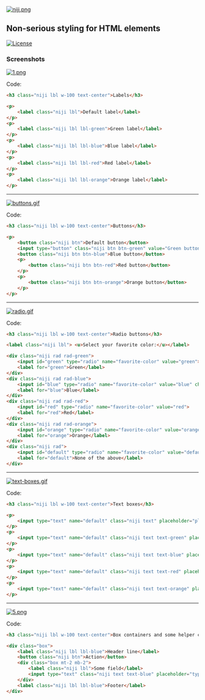 [![niji.png](https://i.postimg.cc/DfgkZTWM/niji.png)](https://postimg.cc/w37bfnQX)

## Non-serious styling for HTML elements

[![License](http://img.shields.io/:license-MIT-blue.svg)](https://github.com/tavuntu/niji/blob/master/LICENSE.md)

### Screenshots

[![1.png](https://i.postimg.cc/MZDsX95B/labels.png)](https://i.postimg.cc/MZDsX95B/labels.png)

Code:
```html
<h3 class="niji lbl w-100 text-center">Labels</h3>

<p>
    <label class="niji lbl">Default label</label>
</p>
<p>
    <label class="niji lbl lbl-green">Green label</label>
</p>
<p>
    <label class="niji lbl lbl-blue">Blue label</label>
</p>
<p>
    <label class="niji lbl lbl-red">Red label</label>
</p>
<p>
    <label class="niji lbl lbl-orange">Orange label</label>
</p>
```
---
[![buttons.gif](https://i.postimg.cc/GtcqqDL9/buttons.gif)](https://i.postimg.cc/GtcqqDL9/buttons.gif)

Code:
```html
<h3 class="niji lbl w-100 text-center">Buttons</h3>

<p>
    <button class="niji btn">Default button</button>
    <input type="button" class="niji btn btn-green" value="Green button"></input>
    <button class="niji btn btn-blue">Blue button</button>
    <p>
        <button class="niji btn btn-red">Red button</button>
    </p>
    <p>
        <button class="niji btn btn-orange">Orange button</button>
    </p>
</p>
```
---
[![radio.gif](https://i.postimg.cc/nhsTRpJK/radio.gif)](https://i.postimg.cc/nhsTRpJK/radio.gif)

Code:
```html
<h3 class="niji lbl w-100 text-center">Radio buttons</h3>

<label class="niji lbl"> <u>Select your favorite color:</u></label>

<div class="niji rad rad-green">
    <input id="green" type="radio" name="favorite-color" value="green">
    <label for="green">Green</label>
</div>
<div class="niji rad rad-blue">
    <input id="blue" type="radio" name="favorite-color" value="blue" checked="checked">
    <label for="blue">Blue</label>
</div>
<div class="niji rad rad-red">
    <input id="red" type="radio" name="favorite-color" value="red">
    <label for="red">Red</label>
</div>
<div class="niji rad rad-orange">
    <input id="orange" type="radio" name="favorite-color" value="orange">
    <label for="orange">Orange</label>
</div>
<div class="niji rad">
    <input id="default" type="radio" name="favorite-color" value="default">
    <label for="default">None of the above</label>
</div>
```
---
[![text-boxes.gif](https://i.postimg.cc/P5By09Xg/text.gif)](https://i.postimg.cc/P5By09Xg/text.gif)

Code:
```html
<h3 class="niji lbl w-100 text-center">Text boxes</h3>

<p>
    <input type="text" name="default" class="niji text" placeholder="placeholder" />
</p>
<p>
    <input type="text" name="default" class="niji text text-green" placeholder="placeholder" />
</p>
<p>
    <input type="text" name="default" class="niji text text-blue" placeholder="placeholder" />
</p>
<p>
    <input type="text" name="default" class="niji text text-red" placeholder="placeholder" />
</p>
<p>
    <input type="text" name="default" class="niji text text-orange" placeholder="placeholder" />
</p>
```
---
[![5.png](https://i.postimg.cc/2y2TJ5yG/helpers.png)](https://i.postimg.cc/2y2TJ5yG/helpers.png)

Code:
```html
<h3 class="niji lbl w-100 text-center">Box containers and some helper classes</h3>

<div class="box">
    <label class="niji lbl lbl-blue">Header line</label>
    <button class="niji btn">Action</button>
    <div class="box mt-2 mb-2">
        <label class="niji lbl">Some field</label>
        <input type="text" class="niji text text-blue" placeholder="type here">
    </div>
    <label class="niji lbl lbl-blue">Footer</label>
</div>
```
